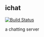 ichat
----------

[![Build Status](https://drone.io/github.com/duguying/ichat/status.png)](https://drone.io/github.com/duguying/ichat/latest)

a chatting server
